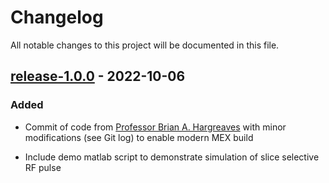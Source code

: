 # Changelog

All notable changes to this project will be documented in this file.

## [release-1.0.0](https://github.com/SWastling/blochsim/tree/release-1.0.0) - 2022-10-06

### Added

- Commit of code from 
[Professor Brian A. Hargreaves](mailto:bah@stanford.edu) with minor 
modifications (see Git log) to enable modern MEX build 

- Include demo matlab script to demonstrate simulation of slice selective RF pulse
